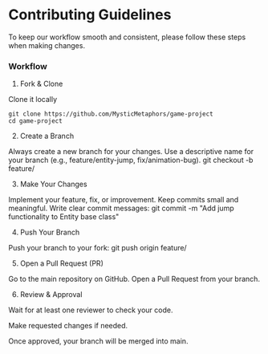 # Contributing Guidelines

To keep our workflow smooth and consistent, please follow these steps when making changes.

### Workflow
1. Fork & Clone

Clone it locally
```
git clone https://github.com/MysticMetaphors/game-project
cd game-project
```
 
2. Create a Branch

Always create a new branch for your changes.
Use a descriptive name for your branch (e.g., feature/entity-jump, fix/animation-bug).
git checkout -b feature/<short-description>

3. Make Your Changes

Implement your feature, fix, or improvement.
Keep commits small and meaningful.
Write clear commit messages:
git commit -m "Add jump functionality to Entity base class"

4. Push Your Branch

Push your branch to your fork:
git push origin feature/<short-description>

5. Open a Pull Request (PR)

Go to the main repository on GitHub.
Open a Pull Request from your branch.

6. Review & Approval

Wait for at least one reviewer to check your code.

Make requested changes if needed.

Once approved, your branch will be merged into main.
